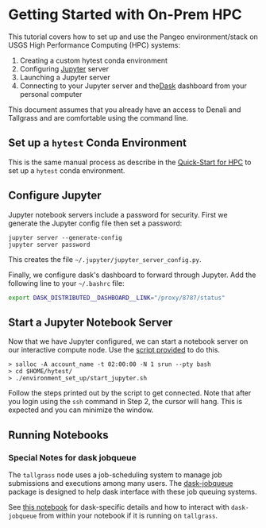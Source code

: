 # Getting Started with On-Prem HPC

This tutorial covers how to set up and use the Pangeo environment/stack
on  USGS High Performance Computing (HPC) systems:

1) Creating a custom hytest conda environment
2) Configuring [Jupyter](https://jupyter.org/) server
3) Launching a Jupyter server
4) Connecting to your Jupyter server and the[Dask](https://dask.pydata.org/)
   dashboard from your personal computer

This document assumes that you already have an access to
Denali and Tallgrass and are comfortable using the command line.

## Set up a `hytest` Conda Environment

This is the same manual process as describe in the
[Quick-Start for HPC](./QuickStart-HPC.md#1b-set-up-a-hytest-conda-environment)
to set up a `hytest` conda environment.

## Configure Jupyter

Jupyter notebook servers include a password for security. First we generate the Jupyter config file then set a password:

```text
jupyter server --generate-config
jupyter server password
```

This creates the file `~/.jupyter/jupyter_server_config.py`.

Finally, we configure dask\'s dashboard to forward through
Jupyter.  Add the following line to your `~/.bashrc` file:

```sh
export DASK_DISTRIBUTED__DASHBOARD__LINK="/proxy/8787/status"
```

## Start a Jupyter Notebook Server

Now that we have Jupyter configured, we can start a notebook server on our interactive compute node. Use the [script provided](start_jupyter.sh) to do this.

```text
> salloc -A account_name -t 02:00:00 -N 1 srun --pty bash
> cd $HOME/hytest/
> ./environment_set_up/start_jupyter.sh
```

Follow the steps printed out by the script to get connected. Note that after you login using the `ssh` command in Step 2, the cursor will hang.  This is expected and you can minimize the window.

## Running Notebooks

### Special Notes for dask jobqueue

The `tallgrass` node uses a job-scheduling system to manage job submissions
and executions among many users. The [dask-jobqueue](http://dask-jobqueue.readthedocs.io)
package is designed to help dask interface with these job queuing systems.

See [this notebook](tallgrass_dask-jobqueue.md) for dask-specific details and how
to interact with `dask-jobqueue` from within your notebook if it is running on `tallgrass`.
